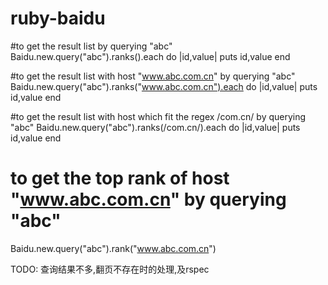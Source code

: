 ruby-baidu
==========


#to get the result list by querying "abc"
Baidu.new.query("abc").ranks().each do |id,value|
    puts id,value
end

#to get the result list with host "www.abc.com.cn" by querying "abc"
Baidu.new.query("abc").ranks("www.abc.com.cn").each do |id,value|
    puts id,value
end

#to get the result list with host which fit the regex /com.cn/ by querying "abc"
Baidu.new.query("abc").ranks(/com.cn/).each do |id,value|
    puts id,value
end

# to get the top rank of host "www.abc.com.cn" by querying "abc"
Baidu.new.query("abc").rank("www.abc.com.cn")

TODO:
查询结果不多,翻页不存在时的处理,及rspec